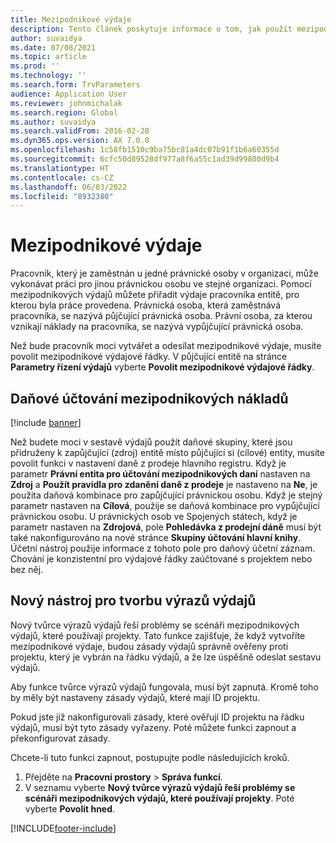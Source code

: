 ```yaml
---
title: Mezipodnikové výdaje
description: Tento článek poskytuje informace o tom, jak použít mezipodnikové výdaje k přiřazení výdajů pracovníka k právnické osobě, pro kterou byla práce provedena.
author: suvaidya
ms.date: 07/08/2021
ms.topic: article
ms.prod: ''
ms.technology: ''
ms.search.form: TrvParameters
audience: Application User
ms.reviewer: johnmichalak
ms.search.region: Global
ms.author: suvaidya
ms.search.validFrom: 2016-02-28
ms.dyn365.ops.version: AX 7.0.0
ms.openlocfilehash: 1c58fb1510c9ba75bc81a4dc07b91f1b6a60355d
ms.sourcegitcommit: 6cfc50d89528df977a8f6a55c1ad39d99800d9b4
ms.translationtype: HT
ms.contentlocale: cs-CZ
ms.lasthandoff: 06/03/2022
ms.locfileid: "8932380"
---
```

# <a name="intercompany-expenses"></a>Mezipodnikové výdaje

Pracovník, který je zaměstnán u jedné právnické osoby v organizaci, může vykonávat práci pro jinou právnickou osobu ve stejné organizaci. Pomocí mezipodnikových výdajů můžete přiřadit výdaje pracovníka entitě, pro kterou byla práce provedena. Právnická osoba, která zaměstnává pracovníka, se nazývá půjčující právnická osoba. Právní osoba, za kterou vznikají náklady na pracovníka, se nazývá vypůjčující právnická osoba. 

Než bude pracovník moci vytvářet a odesílat mezipodnikové výdaje, musíte povolit mezipodnikové výdajové řádky. V půjčující entitě na stránce **Parametry řízení výdajů** vyberte **Povolit mezipodnikové výdajové řádky**. 

## <a name="tax-posting-for-intercompany-expenses"></a>Daňové účtování mezipodnikových nákladů

[!include [banner](../includes/banner.md)]

Než budete moci v sestavě výdajů použít daňové skupiny, které jsou přidruženy k zapůjčující (zdroj) entitě místo půjčující si (cílové) entity, musíte povolit funkci v nastavení daně z prodeje hlavního registru. Když je parametr **Právní entita pro účtování mezipodnikových daní** nastaven na **Zdroj** a **Použít pravidla pro zdanění daně z prodeje** je nastaveno na **Ne**, je použita daňová kombinace pro zapůjčující právnickou osobu. Když je stejný parametr nastaven na **Cílová**, použije se daňová kombinace pro vypůjčující právnickou osobu. U právnických osob ve Spojených státech, když je parametr nastaven na **Zdrojová**, pole **Pohledávka z prodejní dáně** musí být také nakonfigurováno na nové stránce **Skupiny účtování hlavní knihy**. Účetní nástroj použije informace z tohoto pole pro daňový účetní záznam.   
Chování je konzistentní pro výdajové řádky zaúčtované s projektem nebo bez něj.  

## <a name="new-expense-expression-builder"></a>Nový nástroj pro tvorbu výrazů výdajů

Nový tvůrce výrazů výdajů řeší problémy se scénáři mezipodnikových výdajů, které používají projekty. Tato funkce zajišťuje, že když vytvoříte mezipodnikové výdaje, budou zásady výdajů správně ověřeny proti projektu, který je vybrán na řádku výdajů, a že lze úspěšně odeslat sestavu výdajů.

Aby funkce tvůrce výrazů výdajů fungovala, musí být zapnutá. Kromě toho by měly být nastaveny zásady výdajů, které mají ID projektu.

Pokud jste již nakonfigurovali zásady, které ověřují ID projektu na řádku výdajů, musí být tyto zásady vyřazeny. Poté můžete funkci zapnout a překonfigurovat zásady.

Chcete-li tuto funkci zapnout, postupujte podle následujících kroků.

1. Přejděte na **Pracovní prostory** \> **Správa funkcí**.
2. V seznamu vyberte **Nový tvůrce výrazů výdajů řeší problémy se scénáři mezipodnikových výdajů, které používají projekty**. Poté vyberte **Povolit hned**.

[!INCLUDE[footer-include](../includes/footer-banner.md)]
